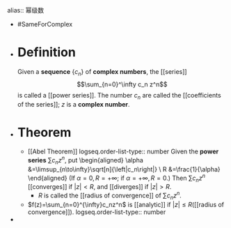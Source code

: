 alias:: 幂级数

- #SameForComplex
- # Definition
  Given a **sequence** $\{c_n\}$ of **complex numbers**, the [[series]]
  $$\sum_{n=0}^\infty c_n z^n$$
  is called a [[power series]]. The number $c_n$ are called the [[coefficients of the series]]; $z$ is a **complex number**.
- # Theorem
	- [[Abel Theorem]]
	  logseq.order-list-type:: number
	  Given the **power series** $\sum c_n z^n$, put
	  \begin{aligned}
	  \alpha &=\limsup_{n\to\infty}\sqrt[n]{\left|c_n\right|} \\
	   R &=\frac{1}{\alpha}
	  \end{aligned}
	  (If $\alpha = 0, R =+\infty$; if $\alpha = +\infty, R = 0$.) Then $\sum c_nz^n$ [[converges]] if $|z| < R$, and [[diverges]] if $\left|z\right| > R$.
		- $R$ is called the [[radius of convergence]] of $\sum c_n z^n$.
	- $f(z)=\sum_{n=0}^{\infty}c_nz^n$ is [[analytic]] if $|z|\le R$([[radius of convergence]]).
	  logseq.order-list-type:: number
-